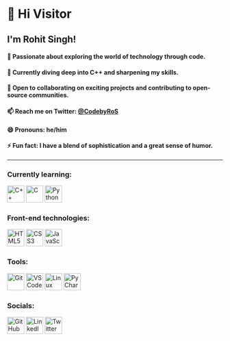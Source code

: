 # 👋 Hi Visitor

## I'm Rohit Singh!

#### 👀 Passionate about exploring the world of technology through code.
#### 🌱 Currently diving deep into C++ and sharpening my skills.
#### 💞️ Open to collaborating on exciting projects and contributing to open-source communities.
#### 📫 Reach me on Twitter: [@CodebyRoS](https://twitter.com/CodebyRoS)
#### 😄 Pronouns: he/him
#### ⚡ Fun fact: I have a blend of sophistication and a great sense of humor.

---

### Currently learning:
<div>
  <img src="https://cdn.jsdelivr.net/gh/devicons/devicon/icons/cplusplus/cplusplus-original.svg" alt="C++" width="40" height="40"/>
  <img src="https://cdn.jsdelivr.net/gh/devicons/devicon/icons/c/c-original.svg" alt="C" width="40" height="40"/>
  <img src="https://cdn.jsdelivr.net/gh/devicons/devicon/icons/python/python-original.svg" alt="Python" width="40" height="40"/>
</div>

### Front-end technologies:
<div>
  <img src="https://cdn.jsdelivr.net/gh/devicons/devicon/icons/html5/html5-original.svg" alt="HTML5" width="40" height="40"/>
  <img src="https://cdn.jsdelivr.net/gh/devicons/devicon/icons/css3/css3-original.svg" alt="CSS3" width="40" height="40"/>
  <img src="https://cdn.jsdelivr.net/gh/devicons/devicon/icons/javascript/javascript-original.svg" alt="JavaScript" width="40" height="40"/>
</div>

### Tools:
<div>
  <img src="https://cdn.jsdelivr.net/gh/devicons/devicon/icons/git/git-original.svg" alt="Git" width="40" height="40"/>
  <img src="https://cdn.jsdelivr.net/gh/devicons/devicon/icons/vscode/vscode-original.svg" alt="VS Code" width="40" height="40"/>
  <img src="https://cdn.jsdelivr.net/gh/devicons/devicon/icons/linux/linux-original.svg" alt="Linux" width="40" height="40"/>
  <img src="https://cdn.jsdelivr.net/gh/devicons/devicon/icons/pycharm/pycharm-original.svg" alt="PyCharm" width="40" height="40"/>
</div>

### Socials:
<div>
  <a href="https://github.com/ProjectsRO-hit"><img src="https://img.icons8.com/ios-filled/50/ffffff/github.png" alt="GitHub" width="40" height="40"/></a>
  <a href="https://www.linkedin.com/in/rohit-kumar-singh-82b56b307"><img src="https://img.icons8.com/ios-filled/50/ffffff/linkedin.png" alt="LinkedIn" width="40" height="40"/></a>
  <a href="https://twitter.com/CodebyRoS"><img src="https://img.icons8.com/ios-filled/50/ffffff/twitter.png" alt="Twitter" width="40" height="40"/></a>
</div>
